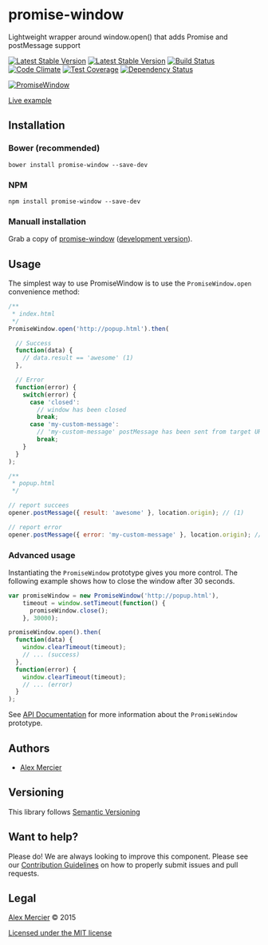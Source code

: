promise-window
==============

Lightweight wrapper around window.open() that adds Promise and postMessage support

[![Latest Stable Version](https://img.shields.io/bower/v/promise-window.svg?style=flat-square)](http://bower.io/search/?q=promise-window)
[![Latest Stable Version](https://img.shields.io/npm/v/promise-window.svg?style=flat-square)](https://www.npmjs.com/package/promise-window)
[![Build Status](https://img.shields.io/travis/amercier/promise-window/master.svg?style=flat-square)](https://travis-ci.org/amercier/promise-window)
[![Code Climate](https://img.shields.io/codeclimate/maintainability/amercier/promise-window.svg?style=flat-square)](https://codeclimate.com/github/amercier/promise-window)
[![Test Coverage](http://img.shields.io/coveralls/amercier/promise-window/master.svg?style=flat-square)](https://coveralls.io/r/amercier/promise-window?branch=master)
[![Dependency Status](http://img.shields.io/gemnasium/amercier/promise-window.svg?style=flat-square)](https://gemnasium.com/amercier/promise-window)

[![PromiseWindow](https://cloud.githubusercontent.com/assets/1246795/6099683/cdd9e59c-afb3-11e4-92a3-f1688990984f.png)](http://amercier.github.io/promise-window/)

[Live example](http://amercier.github.io/promise-window/)


Installation
------------

### Bower (recommended) ###

    bower install promise-window --save-dev

### NPM ###

    npm install promise-window --save-dev

### Manuall installation ###

Grab a copy of [promise-window](https://raw.githubusercontent.com/amercier/promise-window/master/dist/promise-window.min.js)
([development version](https://raw.githubusercontent.com/amercier/promise-window/master/dist/promise-window.js)).


Usage
-----

The simplest way to use PromiseWindow is to use the `PromiseWindow.open`
convenience method:

```javascript
/**
 * index.html
 */
PromiseWindow.open('http://popup.html').then(

  // Success
  function(data) {
    // data.result == 'awesome' (1)
  },

  // Error
  function(error) {
    switch(error) {
      case 'closed':
        // window has been closed
        break;
      case 'my-custom-message':
        // 'my-custom-message' postMessage has been sent from target URL (2)
        break;
    }
  }
);
```

```javascript
/**
 * popup.html
 */

// report succees
opener.postMessage({ result: 'awesome' }, location.origin); // (1)

// report error
opener.postMessage({ error: 'my-custom-message' }, location.origin); // (2)
```


### Advanced usage ###

Instantiating the `PromiseWindow` prototype gives you more control. The
following example shows how to close the window after 30 seconds.

```javascript
var promiseWindow = new PromiseWindow('http://popup.html'),
    timeout = window.setTimeout(function() {
      promiseWindow.close();
    }, 30000);

promiseWindow.open().then(
  function(data) {
    window.clearTimeout(timeout);
    // ... (success)
  },
  function(error) {
    window.clearTimeout(timeout);
    // ... (error)
  }
);
```

See [API Documentation](http://amercier.github.io/promise-window/api/#!/api/PromiseWindow)
for more information about the `PromiseWindow` prototype.


Authors
-------

- [Alex Mercier](https://amercier.com/)


Versioning
----------

This library follows [Semantic Versioning](http://semver.org)


Want to help?
-------

Please do! We are always looking to improve this component. Please see our
[Contribution Guidelines](https://github.com/amercier/promise-window/blob/master/CONTRIBUTING.md)
on how to properly submit issues and pull requests.


Legal
-----

[Alex Mercier](https://amercier.com/) © 2015

[Licensed under the MIT license](http://opensource.org/licenses/MIT)
